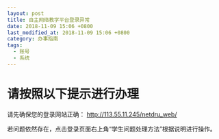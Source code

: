 ```yaml
---
layout: post
title: 自主网络教学平台登录异常
date: 2018-11-09 15:06 +0800
last_modified_at: 2018-11-09 15:06 +0800
category: 办事指南
tags:
  - 账号
  - 系统
---
```


# 请按照以下提示进行办理

请先确保您的登录网站正确： http://113.55.11.245/netdru_web/

若问题依然存在，点击登录页面右上角“学生问题处理方法”根据说明进行操作。
